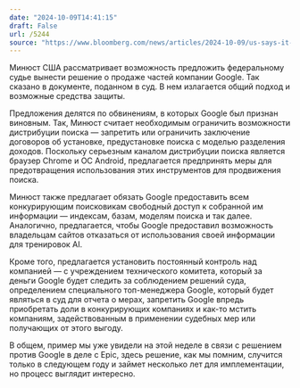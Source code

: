 ```yaml
---
date: "2024-10-09T14:41:15"
draft: False
url: /5244
source: "https://www.bloomberg.com/news/articles/2024-10-09/us-says-it-s-weighing-google-breakup-as-remedy-in-monopoly-case"
---
```


Минюст США рассматривает возможность предложить федеральному судье вынести решение о продаже частей компании Google. Так сказано в документе, поданном в суд. В нем излагается общий подход и возможные средства защиты.

Предложения делятся по обвинениям, в которых Google был признан виновным. Так, Минюст считает необходимым ограничить возможности дистрибуции поиска — запретить или ограничить заключение договоров об установке, предустановке поиска с моделью разделения доходов. Поскольку серьезным каналом дистрибуции поиска является браузер Chrome и ОС Android, предлагается предпринять меры для предотвращения использования этих инструментов для продвижения поиска. 

Минюст также предлагает обязать Google предоставить всем конкурирующим поисковикам свободный доступ к собранной им информации — индексам, базам, моделям поиска и так далее. Аналогично, предлагается, чтобы Google предоставил возможность владельцам сайтов отказаться от использования своей информации для тренировок AI. 

Кроме того, предлагается установить постоянный контроль над компанией — с учреждением технического комитета, который за деньги Google будет следить за соблюдением решений суда, определением специального топ-менеджера Google, который будет являться в суд для отчета о мерах, запретить Google впредь приобретать доли в конкурирующих компаниях и как-то мстить компаниям, задействованным в применении судебных мер или получающих от этого выгоду.

В общем, пример мы уже увидели на этой неделе в связи с решением против Google в деле с Epic, здесь решение, как мы помним, случится только в следующем году и займет несколько лет для имплементации, но процесс выглядит интересно.

